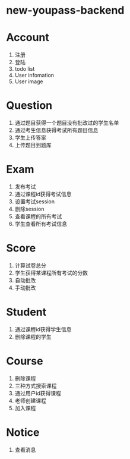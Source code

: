 # new-youpass-backend

# Account

1. 注册
2. 登陆
3. todo list
4. User infomation
5. User image



# Question

1. 通过题目获得一个题目没有批改过的学生名单
2. 通过考生信息获得考试所有题目信息
3. 学生上传答案
4. 上传题目到题库



# Exam

1. 发布考试
2. 通过课程id获得考试信息
3. 设置考试session
4. 删除session
5. 查看课程的所有考试
6. 学生查看所有考试信息



# Score

1. 计算试卷总分
2. 学生获得某课程所有考试的分数
3. 自动批改
4. 手动批改



# Student

1. 通过课程id获得学生信息
2. 删除课程的学生



# Course

1. 删除课程
2. 三种方式搜索课程
3. 通过用户id获得课程
4. 老师创建课程
5. 加入课程



# Notice

1. 查看消息







